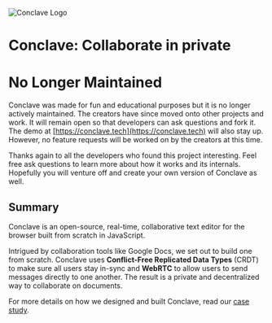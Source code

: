 ![Conclave Logo](/public/assets/img/conclave-mask-small.ico)

# Conclave: Collaborate in private

# No Longer Maintained

Conclave was made for fun and educational purposes but it is no longer actively maintained. The creators have since moved onto other projects and work. It will remain open so that developers can ask questions and fork it. The demo at [https://conclave.tech](https://conclave.tech) will also stay up. However, no feature requests will be worked on by the creators at this time.

Thanks again to all the developers who found this project interesting. Feel free ask questions to learn more about how it works and its internals. Hopefully you will venture off and create your own version of Conclave as well.

## Summary

Conclave is an open-source, real-time, collaborative text editor for the browser built from scratch in JavaScript.

Intrigued by collaboration tools like Google Docs, we set out to build one from scratch. Conclave uses **Conflict-Free Replicated Data Types** (CRDT) to make sure all users stay in-sync and **WebRTC** to allow users to send messages directly to one another. The result is a private and decentralized way to collaborate on documents.

For more details on how we designed and built Conclave, read our [case study](https://conclave-team.github.io/conclave-site/).
